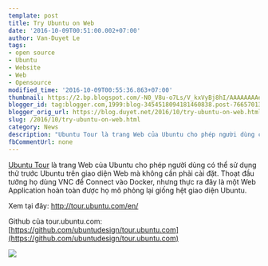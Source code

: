 ```yaml
---
template: post
title: Try Ubuntu on Web
date: '2016-10-09T00:51:00.002+07:00'
author: Van-Duyet Le
tags:
- open source
- Ubuntu
- Website
- Web
- Opensource
modified_time: '2016-10-09T00:55:36.863+07:00'
thumbnail: https://2.bp.blogspot.com/-N0_V8u-o7Ls/V_kxVyBj8hI/AAAAAAAAe04/A7CAQaAIsiUtb8i1MueiOjg4EVgvrsN9gCLcB/s1600/Screenshot%2Bfrom%2B2016-10-09%2B00-46-15.png
blogger_id: tag:blogger.com,1999:blog-3454518094181460838.post-7665701374071755761
blogger_orig_url: https://blog.duyet.net/2016/10/try-ubuntu-on-web.html
slug: /2016/10/try-ubuntu-on-web.html
category: News
description: "Ubuntu Tour là trang Web của Ubuntu cho phép người dùng có thể sử dụng thử trước Ubuntu trên giao diện Web mà không cần phải cài đặt. Thoạt đầu tưởng họ dùng VNC để Connect vào Docker, nhưng thực ra đây là một Web Application hoàn toàn được họ mô phỏng lại giống hệt giao diện Ubuntu."
fbCommentUrl: none
---
```


[Ubuntu Tour](http://tour.ubuntu.com/en/) là trang Web của Ubuntu cho phép người dùng có thể sử dụng thử trước Ubuntu trên giao diện Web mà không cần phải cài đặt. Thoạt đầu tưởng họ dùng VNC để Connect vào Docker, nhưng thực ra đây là một Web Application hoàn toàn được họ mô phỏng lại giống hệt giao diện Ubuntu.

Xem tại đây: http://tour.ubuntu.com/en/

Github của tour.ubuntu.com: [https://github.com/ubuntudesign/tour.ubuntu.com](https://github.com/ubuntudesign/tour.ubuntu.com)

[![](https://2.bp.blogspot.com/-N0_V8u-o7Ls/V_kxVyBj8hI/AAAAAAAAe04/A7CAQaAIsiUtb8i1MueiOjg4EVgvrsN9gCLcB/s1600/Screenshot%2Bfrom%2B2016-10-09%2B00-46-15.png)](http://tour.ubuntu.com/en/)

